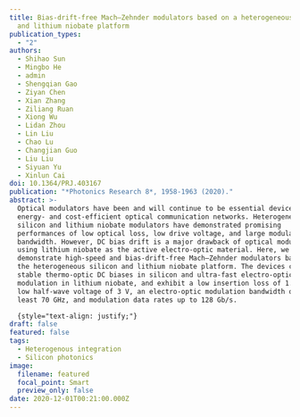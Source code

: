 ```yaml
---
title: Bias-drift-free Mach–Zehnder modulators based on a heterogeneous silicon
  and lithium niobate platform
publication_types:
  - "2"
authors:
  - Shihao Sun
  - Mingbo He
  - admin
  - Shengqian Gao
  - Ziyan Chen
  - Xian Zhang
  - Ziliang Ruan
  - Xiong Wu
  - Lidan Zhou
  - Lin Liu
  - Chao Lu
  - Changjian Guo
  - Liu Liu
  - Siyuan Yu
  - Xinlun Cai
doi: 10.1364/PRJ.403167
publication: "*Photonics Research 8*, 1958-1963 (2020)."
abstract: >-
  Optical modulators have been and will continue to be essential devices for
  energy- and cost-efficient optical communication networks. Heterogeneous
  silicon and lithium niobate modulators have demonstrated promising
  performances of low optical loss, low drive voltage, and large modulation
  bandwidth. However, DC bias drift is a major drawback of optical modulators
  using lithium niobate as the active electro-optic material. Here, we
  demonstrate high-speed and bias-drift-free Mach–Zehnder modulators based on
  the heterogeneous silicon and lithium niobate platform. The devices combine
  stable thermo-optic DC biases in silicon and ultra-fast electro-optic
  modulation in lithium niobate, and exhibit a low insertion loss of 1.8 dB, a
  low half-wave voltage of 3 V, an electro-optic modulation bandwidth of at
  least 70 GHz, and modulation data rates up to 128 Gb/s.

  {style="text-align: justify;"}
draft: false
featured: false
tags:
  - Heterogenous integration
  - Silicon photonics
image:
  filename: featured
  focal_point: Smart
  preview_only: false
date: 2020-12-01T00:21:00.000Z
---
```


